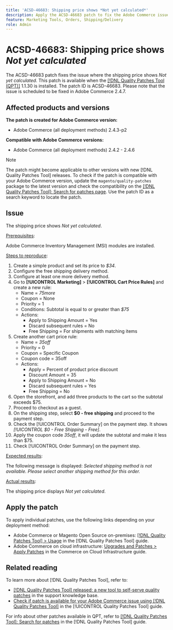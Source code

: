 ```yaml
---
title: 'ACSD-46683: Shipping price shows *Not yet calculated*'
description: Apply the ACSD-46683 patch to fix the Adobe Commerce issue where the shipping price shows *Not yet calculated*.
feature: Marketing Tools, Orders, Shipping/Delivery
role: Admin
---
```

# ACSD-46683: Shipping price shows *Not yet calculated*

The ACSD-46683 patch fixes the issue where the shipping price shows *Not yet calculated*. This patch is available when the [[!DNL Quality Patches Tool (QPT)]](https://experienceleague.adobe.com/en/docs/commerce-knowledge-base/kb/announcements/commerce-announcements/magento-quality-patches-released-new-tool-to-self-serve-quality-patches) 1.1.30 is installed. The patch ID is ACSD-46683. Please note that the issue is scheduled to be fixed in Adobe Commerce 2.4.7.

## Affected products and versions

**The patch is created for Adobe Commerce version:**

* Adobe Commerce (all deployment methods) 2.4.3-p2

**Compatible with Adobe Commerce versions:**

* Adobe Commerce (all deployment methods) 2.4.2 - 2.4.6

>[!NOTE]
>
>The patch might become applicable to other versions with new [!DNL Quality Patches Tool] releases. To check if the patch is compatible with your Adobe Commerce version, update the `magento/quality-patches` package to the latest version and check the compatibility on the [[!DNL Quality Patches Tool]: Search for patches page](https://experienceleague.adobe.com/tools/commerce-quality-patches/index.html). Use the patch ID as a search keyword to locate the patch.

## Issue

The shipping price shows *Not yet calculated*.

<u>Prerequisites</u>:

Adobe Commerce Inventory Management (MSI) modules are installed.

<u>Steps to reproduce</u>:

1. Create a simple product and set its price to *$34*.
1. Configure the free shipping delivery method.
1. Configure at least one more delivery method.
1. Go to **[!UICONTROL Marketing]** > **[!UICONTROL Cart Price Rules]** and create a new rule:
    * Name = *75more* 
    * Coupon = None
    * Priority = 1
    * Conditions: Subtotal is equal to or greater than *$75*
    * Actions:
        * Apply to Shipping Amount = Yes
        * Discard subsequent rules = No
        * Free Shipping = For shipments with matching items
1. Create another cart price rule:
    * Name = *35off* 
    * Priority = 0
    * Coupon = Specific Coupon
    * Coupon code = 35off
    * Actions:
        * Apply = Percent of product price discount
        * Discount Amount = 35
        * Apply to Shipping Amount = No
        * Discard subsequent rules = Yes
        * Free Shipping = No
1. Open the storefront, and add three products to the cart so the subtotal exceeds $75.
1. Proceed to checkout as a guest.
1. On the shipping step, select **$0 - free shipping** and proceed to the payment step.
1. Check the [!UICONTROL Order Summary] on the payment step. It shows *[!UICONTROL $0 - Free Shipping - Free]*.
1. Apply the coupon code *35off*, it will update the subtotal and make it less than $75.
1. Check [!UICONTROL Order Summary] on the payment step.

<u>Expected results</u>:

The following message is displayed: *Selected shipping method is not available. Please select another shipping method for this order.*

<u>Actual results</u>:

The shipping price displays *Not yet calculated*.

## Apply the patch

To apply individual patches, use the following links depending on your deployment method:

* Adobe Commerce or Magento Open Source on-premises: [[!DNL Quality Patches Tool] > Usage](/help/tools/quality-patches-tool/usage.md) in the [!DNL Quality Patches Tool] guide.
* Adobe Commerce on cloud infrastructure: [Upgrades and Patches > Apply Patches](https://experienceleague.adobe.com/docs/commerce-cloud-service/user-guide/develop/upgrade/apply-patches.html) in the Commerce on Cloud Infrastructure guide.

## Related reading

To learn more about [!DNL Quality Patches Tool], refer to:

* [[!DNL Quality Patches Tool] released: a new tool to self-serve quality patches](https://experienceleague.adobe.com/en/docs/commerce-knowledge-base/kb/announcements/commerce-announcements/magento-quality-patches-released-new-tool-to-self-serve-quality-patches) in the support knowledge base.
* [Check if patch is available for your Adobe Commerce issue using [!DNL Quality Patches Tool]](/help/tools/quality-patches-tool/patches-available-in-qpt/check-patch-for-magento-issue-with-magento-quality-patches.md) in the [!UICONTROL Quality Patches Tool] guide.


For info about other patches available in QPT, refer to [[!DNL Quality Patches Tool]: Search for patches](https://experienceleague.adobe.com/tools/commerce-quality-patches/index.html) in the [!DNL Quality Patches Tool] guide.
